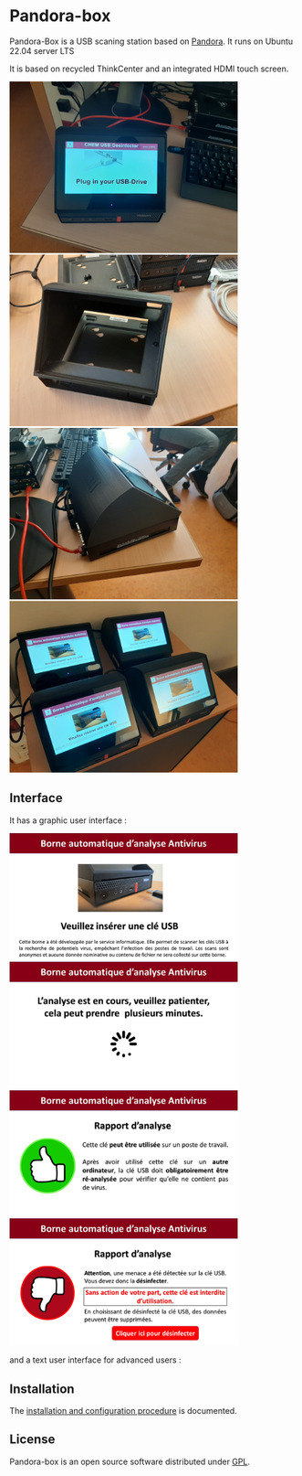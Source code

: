 Pandora-box
============

Pandora-Box is a USB scaning station based on [Pandora](https://github.com/pandora-analysis).
It runs on Ubuntu 22.04 server LTS

It is based on recycled ThinkCenter and an integrated HDMI touch screen.

[<img src="images/box1.jpg" width="400">](images/box1.jpg)
[<img src="images/box2.jpg" width="400">](images/box2.jpg)
[<img src="images/box3.jpg" width="400">](images/box3.jpg)
[<img src="images/box4.jpg" width="400">](images/box4.jpg)


## Interface

It has a graphic user interface :

[<img src="images/pandora-box1.png" width="400">](images/pandora-box1.png)
[<img src="images/pandora-box2.png" width="400">](images/pandora-box2.png)
[<img src="images/pandora-box3.png" width="400">](images/pandora-box3.png)
[<img src="images/pandora-box4.png" width="400">](images/pandora-box4.png)

and a text user interface for advanced users :



## Installation

The [installation and configuration procedure](INSTALL.md) is documented.

## License

Pandora-box is an open source software distributed under [GPL](https://www.gnu.org/licenses/licenses.html).

